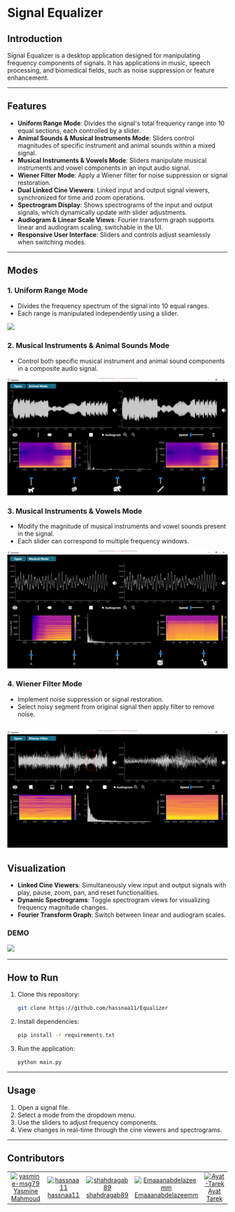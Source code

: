 # Signal Equalizer

## Introduction
Signal Equalizer is a desktop application designed for manipulating frequency components of signals. It has applications in music, speech processing, and biomedical fields, such as noise suppression or feature enhancement.

---

## Features
- **Uniform Range Mode**: Divides the signal's total frequency range into 10 equal sections, each controlled by a slider.
- **Animal Sounds & Musical Instruments Mode**: Sliders control magnitudes of specific instrument and animal sounds within a mixed signal.
- **Musical Instruments & Vowels Mode**: Sliders manipulate musical instruments and vowel components in an input audio signal.
- **Wiener Filter Mode**: Apply a Wiener filter for noise suppression or signal restoration.
- **Dual Linked Cine Viewers**: Linked input and output signal viewers, synchronized for time and zoom operations.
- **Spectrogram Display**: Shows spectrograms of the input and output signals, which dynamically update with slider adjustments.
- **Audiogram & Linear Scale Views**: Fourier transform graph supports linear and audiogram scaling, switchable in the UI.
- **Responsive User Interface**: Sliders and controls adjust seamlessly when switching modes.

---

## Modes
### 1. Uniform Range Mode
- Divides the frequency spectrum of the signal into 10 equal ranges.
- Each range is manipulated independently using a slider.

 ![](https://github.com/user-attachments/assets/7bcc2666-e578-4140-8757-fc95095cb8a0)

### 2. Musical Instruments & Animal Sounds Mode
- Control both specific musical instrument and animal sound components in a composite audio signal.

 ![](media/animal_mode.png)

### 3. Musical Instruments & Vowels Mode
- Modify the magnitude of musical instruments and vowel sounds present in the signal.
- Each slider can correspond to multiple frequency windows.

![](media/music_mode.png)
 
### 4. Wiener Filter Mode
- Implement noise suppression or signal restoration.
- Select noisy segment from original signal then apply filter to remove noise.

![](media/wiener.png)
---

## Visualization
- **Linked Cine Viewers**: Simultaneously view input and output signals with play, pause, zoom, pan, and reset functionalities.
- **Dynamic Spectrograms**: Toggle spectrogram views for visualizing frequency magnitude changes.
- **Fourier Transform Graph**: Switch between linear and audiogram scales.

### DEMO

![](media/equilizer_demo.gif)

---

## How to Run
1. Clone this repository:
   ```bash
   git clone https://github.com/hassnaa11/Equalizer
   ```
2. Install dependencies:
   ```bash
   pip install -r requirements.txt
   ```
3. Run the application:
   ```bash
   python main.py
   ```

---

## Usage
1. Open a signal file.
2. Select a mode from the dropdown menu.
3. Use the sliders to adjust frequency components.
4. View changes in real-time through the cine viewers and spectrograms.

---

## Contributors

<table align="center" width="100%">
  <tr>
    <td align="center" width="20%">
      <a href="https://github.com/yasmine-msg79">
        <img src="https://github.com/yasmine-msg79.png?size=100" style="width:80%;" alt="yasmine-msg79"/>
      </a>
      <br />
      <a href="https://github.com/yasmine-msg79">Yasmine Mahmoud</a>
    </td>
    <td align="center" width="20%">
      <a href="https://github.com/hassnaa11">
        <img src="https://github.com/hassnaa11.png?size=100" style="width:80%;" alt="hassnaa11"/>
      </a>
      <br />
      <a href="https://github.com/hassnaa11">hassnaa11</a>
    </td>
    <td align="center" width="20%">
      <a href="https://github.com/shahdragab89">
        <img src="https://github.com/shahdragab89.png?size=100" style="width:80%;" alt="shahdragab89"/>
      </a>
      <br />
      <a href="https://github.com/shahdragab89">shahdragab89</a>
    </td>
   <td align="center" width="20%">
      <a href="https://github.com/Emaaanabdelazeemm">
        <img src="https://github.com/Emaaanabdelazeemm.png?size=100" style="width:80%;" alt="Emaaanabdelazeemm"/>
      </a>
      <br />
      <a href="https://github.com/Emaaanabdelazeemm">Emaaanabdelazeemm</a>
    </td>
   <td align="center" width="20%">
      <a href="https://github.com/Ayat-Tarek">
        <img src="https://github.com/Ayat-Tarek.png?size=100" style="width:80%;" alt="Ayat-Tarek"/>
      </a>
      <br />
      <a href="https://github.com/Ayat-Tarek">Ayat Tarek</a>
    </td>
  </tr>
</table>




